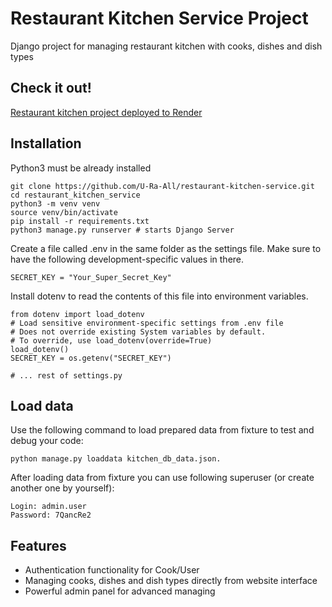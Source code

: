 # Restaurant Kitchen Service Project

Django project for managing restaurant kitchen with cooks, dishes and dish types

## Check it out!

[Restaurant kitchen project deployed to Render](PASTE_LINK_HERE)

## Installation

Python3 must be already installed

```shell
git clone https://github.com/U-Ra-All/restaurant-kitchen-service.git
cd restaurant_kitchen_service
python3 -m venv venv
source venv/bin/activate
pip install -r requirements.txt
python3 manage.py runserver # starts Django Server
```

Create a file called .env in the same folder as the settings file. 
Make sure to have the following development-specific values in there.

```shell
SECRET_KEY = "Your_Super_Secret_Key"
```

Install dotenv to read the contents 
of this file into environment variables.


```shell
from dotenv import load_dotenv
# Load sensitive environment-specific settings from .env file
# Does not override existing System variables by default.
# To override, use load_dotenv(override=True)
load_dotenv()
SECRET_KEY = os.getenv("SECRET_KEY")

# ... rest of settings.py
```

## Load data

Use the following command to load prepared data from fixture to test and debug your code:

```shell
python manage.py loaddata kitchen_db_data.json.
```

After loading data from fixture you can use following superuser (or create another one by yourself):

```shell
Login: admin.user
Password: 7QancRe2
```

## Features

* Authentication functionality for Cook/User
* Managing cooks, dishes and dish types directly from website interface
* Powerful admin panel for advanced managing
